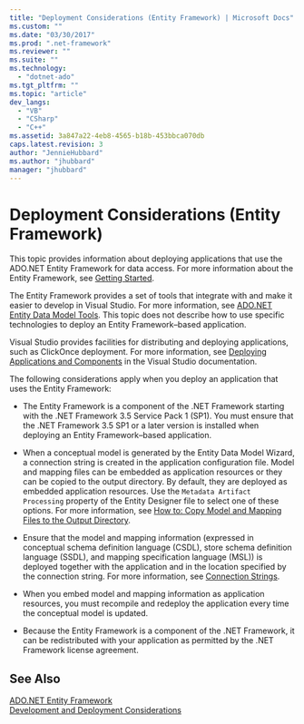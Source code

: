 ```yaml
---
title: "Deployment Considerations (Entity Framework) | Microsoft Docs"
ms.custom: ""
ms.date: "03/30/2017"
ms.prod: ".net-framework"
ms.reviewer: ""
ms.suite: ""
ms.technology: 
  - "dotnet-ado"
ms.tgt_pltfrm: ""
ms.topic: "article"
dev_langs: 
  - "VB"
  - "CSharp"
  - "C++"
ms.assetid: 3a847a22-4eb8-4565-b18b-453bbca070db
caps.latest.revision: 3
author: "JennieHubbard"
ms.author: "jhubbard"
manager: "jhubbard"
---
```

# Deployment Considerations (Entity Framework)
This topic provides information about deploying applications that use the ADO.NET Entity Framework for data access. For more information about the Entity Framework, see [Getting Started](../../../../../docs/framework/data/adonet/ef/getting-started.md).  
  
 The Entity Framework provides a set of tools that integrate with and make it easier to develop in Visual Studio. For more information, see [ADO.NET Entity Data Model  Tools](http://msdn.microsoft.com/en-us/91076853-0881-421b-837a-f582f36be527). This topic does not describe how to use specific technologies to deploy an Entity Framework–based application.  
  
 Visual Studio provides facilities for distributing and deploying applications, such as ClickOnce deployment. For more information, see [Deploying Applications and Components](https://msdn.microsoft.com/library/wtzawcsz) in the Visual Studio documentation.  
  
 The following considerations apply when you deploy an application that uses the Entity Framework:  
  
-   The Entity Framework is a component of the .NET Framework starting with the .NET Framework 3.5 Service Pack 1 (SP1). You must ensure that the .NET Framework 3.5 SP1 or a later version is installed when deploying an Entity Framework–based application.  
  
-   When a conceptual model is generated by the Entity Data Model Wizard, a connection string is created in the application configuration file. Model and mapping files can be embedded as application resources or they can be copied to the output directory. By default, they are deployed as embedded application resources. Use the `Metadata Artifact Processing` property of the Entity Designer file to select one of these options. For more information, see [How to: Copy Model and Mapping Files to the Output Directory](http://msdn.microsoft.com/en-us/e2c9820f-1705-457e-9fdb-8b289f3179b4).  
  
-   Ensure that the model and mapping information (expressed in conceptual schema definition language (CSDL), store schema definition language (SSDL), and mapping specification language (MSL)) is deployed together with the application and in the location specified by the connection string. For more information, see [Connection Strings](../../../../../docs/framework/data/adonet/ef/connection-strings.md).  
  
-   When you embed model and mapping information as application resources, you must recompile and redeploy the application every time the conceptual model is updated.  
  
-   Because the Entity Framework is a component of the .NET Framework, it can be redistributed with your application as permitted by the .NET Framework license agreement.  
  
## See Also  
 [ADO.NET Entity Framework](../../../../../docs/framework/data/adonet/ef/index.md)   
 [Development and Deployment Considerations](../../../../../docs/framework/data/adonet/ef/development-and-deployment-considerations.md)